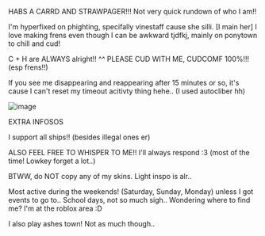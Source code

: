 HABS A CARRD AND STRAWPAGER!!!
Not very quick rundown of who I am!!
  
I'm hyperfixed on phighting, specifally vinestaff cause she silli. [I main her] I love making frens even though I can be awkward tjdfkj, mainly on ponytown to chill and cud!
  
C + H are ALWAYS alright!! ^^
  PLEASE CUD WITH ME, CUDCOMF 100%!!! (esp frens!!)

If you see me disappearing and reappearing after 15 minutes or so, it's cause I can't reset my timeout acitivty thing hehe.. (I used autocliber hh)
  
![image](https://github.com/user-attachments/assets/22bbd761-18dd-4d6c-88eb-d91c98f267d4)
  
EXTRA INFOSOS
  
I support all ships!! (besides illegal ones er)
  
ALSO FEEL FREE TO WHISPER TO ME!! I'll always respond :3 (most of the time! Lowkey forget a lot..)
  
BTWW, do NOT copy any of my skins. Light inspo is alr..

Most active during the weekends! (Saturday, Sunday, Monday) unless I got events to go to.. 
School days, not so much sigh..
 Wondering where to find me? I'm at the roblox area :D

 I also play ashes town! Not as much though..
